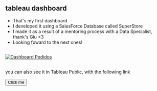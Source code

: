 ## tableau dashboard

- That's my first dashboard
- I developed it using a SalesForce Database called SuperStore
- I made it as a result of a mentoring process with a Data Specialist, thank's Giu <3 
- Looking foward to the next ones!
##

<div>
<div class='tableauPlaceholder' id='viz1690414315580' style='position: relative'><noscript><a href='#'><img alt='Dashboard Pedidos ' src='https:&#47;&#47;public.tableau.com&#47;static&#47;images&#47;Da&#47;Dashboard-PedidoseVendas&#47;DashboardPedidos&#47;1_rss.png' style='border: none' /></a></noscript><object class='tableauViz'  style='display:none;'><param name='host_url' value='https%3A%2F%2Fpublic.tableau.com%2F' /> <param name='embed_code_version' value='3' /> <param name='site_root' value='' /><param name='name' value='Dashboard-PedidoseVendas&#47;DashboardPedidos' /><param name='tabs' value='no' /><param name='toolbar' value='yes' /><param name='static_image' value='https:&#47;&#47;public.tableau.com&#47;static&#47;images&#47;Da&#47;Dashboard-PedidoseVendas&#47;DashboardPedidos&#47;1.png' /> <param name='animate_transition' value='yes' /><param name='display_static_image' value='yes' /><param name='display_spinner' value='yes' /><param name='display_overlay' value='yes' /><param name='display_count' value='yes' /><param name='language' value='pt-BR' /><param name='filter' value='publish=yes' /></object></div>

##
you can also see it in Tableau Public, with the following link
<div>

<a href="(https://public.tableau.com/views/Dashboard-PedidoseVendas/DashboardPedidos?:language=pt-BR&publish=yes&:display_count=n&:origin=viz_share_link)">
  <button>Click me</button>
</a>


